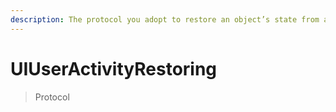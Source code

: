```yaml
---
description: The protocol you adopt to restore an object’s state from a user activity.
---
```


# UIUserActivityRestoring

> Protocol
